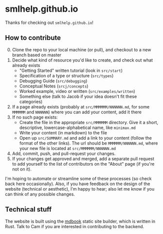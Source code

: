 # smlhelp.github.io

Thanks for checking out `smlhelp.github.io`! 

## How to contribute

0. Clone the repo to your local machine (or pull), and checkout to a new branch based on master
1. Decide what kind of resource you'd like to create, and check out what already exists
    - "Getting Started" written tutorial (look in `src/start`)
    - Specification of a type or structure (`src/types`)
    - Debugging Guide (`src/debugging`)
    - Conceptual Notes (`srcj/concepts`)
    - Worked example, video or written (`src/examples/written`)
    - Something else (talk to Jacob if your idea doesn't fit these categories)
2. If a page already exists (probably at `src/MMMMMM/NNNNNN.md`, for some `MMMMMM` and `NNNNNN`) where you can add your content, add it there
3. If no such page exists:
    - Create the file in the appropriate `src/MMMMMM` directory. Give it a short, descriptive, lowercase-alphabetical name, like `minimax.md`
    - Write your content (in markdown) to the file
    - Open up `src/SUMMARY.md` and add a link to your content (follow the format of the other links). The url should be `MMMMMM/NNNNNN.md`, where your new file is located at `src/MMMMMM/NNNNNN.md`
4. Add, commit, push, and pull-request your changes.
5. If your changes get approved and merged, add a separate pull request to add yourself to the list of contributors on the "About" page (if you're not on it).

I'm hoping to automate or streamline some of these processes (so check back here occasionally). 
Also, if you have feedback on the design of the website (technical or aesthetic), I'm happy to hear; 
also let me know if you can think of any possible changes.

## Technical stuff

The website is built using the [mdbook](https://rust-lang.github.io/mdBook/) static site builder, which is written in Rust. Talk to Cam if you are interested in contributing to the backend.

